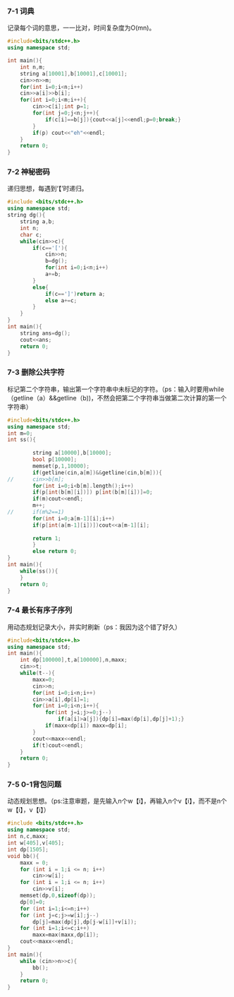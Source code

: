 ### **7-1 词典**

记录每个词的意思，一一比对，时间复杂度为O(mn)。

```c++
#include<bits/stdc++.h>
using namespace std;

int main(){
    int n,m;
    string a[10001],b[10001],c[10001];
    cin>>n>>m;
    for(int i=0;i<n;i++)
	cin>>a[i]>>b[i];
	for(int i=0;i<m;i++){
		cin>>c[i];int p=1;
		for(int j=0;j<n;j++){
			if(c[i]==b[j]){cout<<a[j]<<endl;p=0;break;}
		}
		if(p) cout<<"eh"<<endl;
	}
	return 0;
}
```

### **7-2 神秘密码**

递归思想，每遇到‘【’时递归。

```c++
#include <bits/stdc++.h>
using namespace std;
string dg(){
    string a,b;
    int n;
    char c;
    while(cin>>c){
        if(c=='['){
            cin>>n;
            b=dg();
            for(int i=0;i<n;i++)
			a+=b;
        } 
		else{
            if(c==']')return a;
            else a+=c;
        }
    }
}
int main(){
	string ans=dg();
    cout<<ans;
    return 0;
}
```

### **7-3 删除公共字符**

标记第二个字符串，输出第一个字符串中未标记的字符。（ps：输入时要用while（getline（a）&&getline（b))，不然会把第二个字符串当做第二次计算的第一个字符串）

```c++
#include<bits/stdc++.h>
using namespace std;
int m=0;
int ss(){
		 
		string a[10000],b[10000];
		bool p[10000];
		memset(p,1,10000);
		if(getline(cin,a[m])&&getline(cin,b[m])){
//		cin>>b[m];
		for(int i=0;i<b[m].length();i++)
		if(p[int(b[m][i])]) p[int(b[m][i])]=0;
		if(m)cout<<endl;
		m++;
//		if(m%2==1)
		for(int i=0;a[m-1][i];i++)
		if(p[int(a[m-1][i])])cout<<a[m-1][i];	
		
		return 1;		
		}
		else return 0;	
}
int main(){
	while(ss()){
	}
	return 0;
}
```

### **7-4 最长有序子序列**

用动态规划记录大小，并实时刷新（ps：我因为这个错了好久）

```c++
#include<bits/stdc++.h>
using namespace std;
int main(){
	int dp[100000],t,a[100000],n,maxx;
	cin>>t;
	while(t--){
		maxx=0;
		cin>>n;
		for(int i=0;i<n;i++)
		cin>>a[i],dp[i]=1;
	    for(int i=0;i<n;i++){
		    for(int j=i;j>=0;j--)
				if(a[i]>a[j]){dp[i]=max(dp[i],dp[j]+1);}
			if(maxx<dp[i]) maxx=dp[i];
	    }
	    cout<<maxx<<endl;
	    if(t)cout<<endl;
	}
	return 0;
}
```

### **7-5 0-1背包问题**

动态规划思想。（ps:注意审题，是先输入n个w【i】，再输入n个v【i】，而不是n个w【i】，v【i】）

```c++
#include <bits/stdc++.h>
using namespace std;
int n,c,maxx;
int w[405],v[405];
int dp[1505];
void bb(){
	maxx = 0;
	for (int i = 1;i <= n; i++)
		cin>>w[i];
	for (int i = 1;i <= n; i++)
		cin>>v[i];
	memset(dp,0,sizeof(dp));
	dp[0]=0;
	for (int i=1;i<=n;i++)
	for (int j=c;j>=w[i];j--)
		dp[j]=max(dp[j],dp[j-w[i]]+v[i]);		
	for (int i=1;i<=c;i++)
		maxx=max(maxx,dp[i]);
	cout<<maxx<<endl;
}
int main(){
	while (cin>>n>>c){
		bb();
	}
	return 0;
}
```

